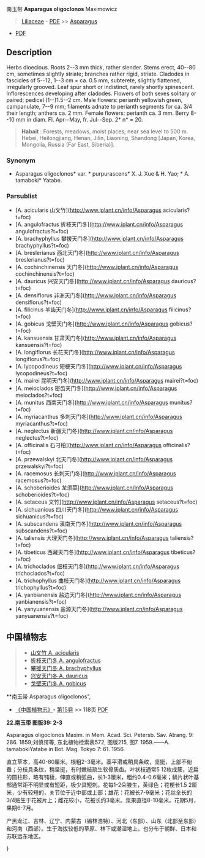 南玉带 **Asparagus oligoclonos** Maximowicz

> [Liliaceae](http://www.iplant.cn/info/Liliaceae?t=foc) - [PDF](http://www.iplant.cn/foc/pdf/Liliaceae.pdf) >> [Asparagus](http://www.iplant.cn/info/Asparagus?t=foc)
 - [PDF](http://www.iplant.cn/foc/pdf/Asparagus.pdf)

## Description

Herbs dioecious. Roots 2--3 mm thick, rather slender. Stems erect, 40--80 cm, sometimes slightly striate; branches rather rigid, striate. Cladodes in fascicles of 5--12, 1--3 cm × ca. 0.5 mm, subterete, slightly flattened, irregularly grooved. Leaf spur short or indistinct, rarely shortly spinescent. Inflorescences developing after cladodes. Flowers of both sexes solitary or paired; pedicel (1--)1.5--2 cm. Male flowers: perianth yellowish green, campanulate, 7--9 mm; filaments adnate to perianth segments for ca. 3/4 their length; anthers ca. 2 mm. Female flowers: perianth ca. 3 mm. Berry 8--10 mm in diam. Fl. Apr--May, fr. Jul--Sep. 2* n* = 20.

> **Habait** : 
> Forests, meadows, moist places; near sea level to 500 m. Hebei, Heilongjiang, Henan, Jilin, Liaoning, Shandong [Japan, Korea, Mongolia, Russia (Far East, Siberia)].

### Synonym
* Asparagus oligoclonos* var. * purpurascens* X. J. Xue & H. Yao; * A. tamaboki* Yatabe.

### Parsublist

* [A.  acicularis  山文竹](http://www.iplant.cn/info/Asparagus acicularis?t=foc)
* [A.  angulofractus  折枝天门冬](http://www.iplant.cn/info/Asparagus angulofractus?t=foc)
* [A.  brachyphyllus  攀援天门冬](http://www.iplant.cn/info/Asparagus brachyphyllus?t=foc)
* [A.  breslerianus  西北天门冬](http://www.iplant.cn/info/Asparagus breslerianus?t=foc)
* [A.  cochinchinensis  天门冬](http://www.iplant.cn/info/Asparagus cochinchinensis?t=foc)
* [A.  dauricus  兴安天门冬](http://www.iplant.cn/info/Asparagus dauricus?t=foc)
* [A.  densiflorus  非洲天门冬](http://www.iplant.cn/info/Asparagus densiflorus?t=foc)
* [A.  filicinus  羊齿天门冬](http://www.iplant.cn/info/Asparagus filicinus?t=foc)
* [A.  gobicus  戈壁天门冬](http://www.iplant.cn/info/Asparagus gobicus?t=foc)
* [A.  kansuensis  甘肃天门冬](http://www.iplant.cn/info/Asparagus kansuensis?t=foc)
* [A.  longiflorus  长花天门冬](http://www.iplant.cn/info/Asparagus longiflorus?t=foc)
* [A.  lycopodineus  短梗天门冬](http://www.iplant.cn/info/Asparagus lycopodineus?t=foc)
* [A.  mairei  昆明天门冬](http://www.iplant.cn/info/Asparagus mairei?t=foc)
* [A.  meioclados  密齿天门冬](http://www.iplant.cn/info/Asparagus meioclados?t=foc)
* [A.  munitus  西南天门冬](http://www.iplant.cn/info/Asparagus munitus?t=foc)
* [A.  myriacanthus  多刺天门冬](http://www.iplant.cn/info/Asparagus myriacanthus?t=foc)
* [A.  neglectus  新疆天门冬](http://www.iplant.cn/info/Asparagus neglectus?t=foc)
* [A.  officinalis  石刁柏](http://www.iplant.cn/info/Asparagus officinalis?t=foc)
* [A.  przewalskyi  北天门冬](http://www.iplant.cn/info/Asparagus przewalskyi?t=foc)
* [A.  racemosus  长刺天门冬](http://www.iplant.cn/info/Asparagus racemosus?t=foc)
* [A.  schoberioides  龙须菜](http://www.iplant.cn/info/Asparagus schoberioides?t=foc)
* [A.  setaceus  文竹](http://www.iplant.cn/info/Asparagus setaceus?t=foc)
* [A.  sichuanicus  四川天门冬](http://www.iplant.cn/info/Asparagus sichuanicus?t=foc)
* [A.  subscandens  滇南天门冬](http://www.iplant.cn/info/Asparagus subscandens?t=foc)
* [A.  taliensis  大理天门冬](http://www.iplant.cn/info/Asparagus taliensis?t=foc)
* [A.  tibeticus  西藏天门冬](http://www.iplant.cn/info/Asparagus tibeticus?t=foc)
* [A.  trichoclados  细枝天门冬](http://www.iplant.cn/info/Asparagus trichoclados?t=foc)
* [A.  trichophyllus  曲枝天门冬](http://www.iplant.cn/info/Asparagus trichophyllus?t=foc)
* [A.  yanbianensis  盐边天门冬](http://www.iplant.cn/info/Asparagus yanbianensis?t=foc)
* [A.  yanyuanensis  盐源天门冬](http://www.iplant.cn/info/Asparagus yanyuanensis?t=foc)

## 中国植物志

> * [山文竹  A.  acicularis](Asparagus-acicularis-山文竹.md)
> * [折枝天门冬  A.  angulofractus](Asparagus-angulofractus-折枝天门冬.md)
> * [攀援天门冬  A.  brachyphyllus](Asparagus-brachyphyllus-攀援天门冬.md)
> * [兴安天门冬  A.  dauricus](Asparagus-dauricus-兴安天门冬.md)
> * [戈壁天门冬  A.  gobicus](Asparagus-gobicus-戈壁天门冬.md)

**南玉带 Asparagus oligoclonos",

* [《中国植物志》](http://www.iplant.cn/frps)- [第15卷](http://www.iplant.cn/frps/vol/15) >> 118页 [PDF](http://www.iplant.cn/frps/pdf/15/118.pdf)

**22.南玉带 图版39: 2-3**

Asparagus oligoclonos Maxim. in Mem. Acad. Sci. Petersb. Sav. Atrang. 9: 286. 1859;刘慎谔等, 东北植物检索表572, 图版215, 图7. 1959.——A. tamabokiYatabe in Bot. Mag. Tokyo 7: 61. 1956.

直立草本，高40-80厘米。根粗2-3毫米。茎平滑或稍具条纹，坚挺，上部不俯垂；分枝具条纹，稍坚挺，有时嫩枝疏生软骨质齿。叶状枝通常5 12枚成簇，近扁的圆柱形，略有钝稜，伸直或稍弧曲，长1-3厘米，粗约0.4-0.6毫米；鳞片状叶基部通常距不明显或有短距，极少具短刺。花每1-2朵腋生，黄绿色；花梗长1.5 2厘米，少有较短的，关节位于近中部或上部；雄花：花被长7-9毫米；花丝全长的3/4贴生于花被片上；雌花较小，花被长约3毫米。浆果直径8-10毫米。花期5月，果期6-7月。

产黑龙江、吉林、辽宁、内蒙古（锡林浩特）、河北（东部）、山东（北部至东部）和河南（西部）。生于海拔较低的草原、林下或潮湿地上。也分布于朝鲜、日本和苏联远东地区。

}